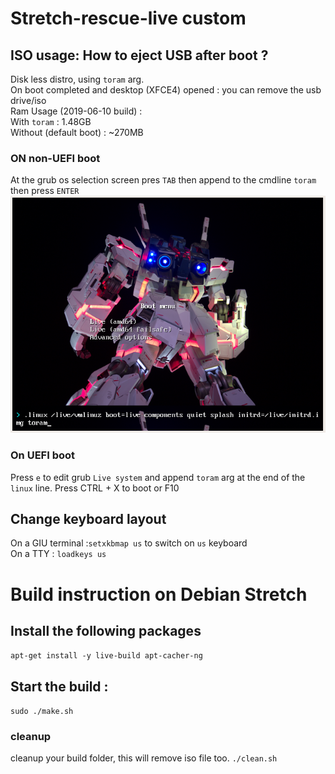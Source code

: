 # Stretch-rescue-live custom

## ISO usage: How to eject USB after boot ?
Disk less distro, using `toram` arg.  
On boot completed and desktop (XFCE4) opened : you can remove the usb drive/iso  
Ram Usage (2019-06-10 build) :  
With `toram` : 1.48GB  
Without (default boot) : ~270MB  

### ON non-UEFI boot
At the grub os selection screen pres `TAB` then append to the cmdline `toram` then press `ENTER`  
![GRUB_SCREEN](https://github.com/thomsh/stretch-rescue-live/blob/master/docs/screen_grub.png "Grub screen")

### On UEFI boot
Press `e` to edit grub `Live system` and append `toram` arg at the end of the `linux` line.
Press CTRL + X to boot or F10


## Change keyboard layout
On a GIU terminal :`setxkbmap us` to switch on `us` keyboard  
On a TTY : `loadkeys us`

# Build instruction on Debian Stretch

## Install the following packages
`apt-get install -y live-build apt-cacher-ng`

## Start the build :
`sudo ./make.sh`  

### cleanup
cleanup your build folder, this will remove iso file too.
`./clean.sh`
